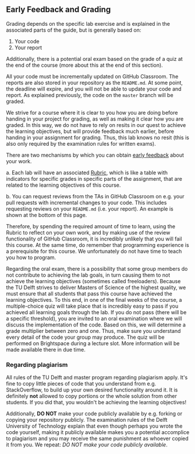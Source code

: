 ## Early Feedback and Grading

Grading depends on the specific lab exercise and is explained in the associated
parts of the guide, but is generally based on:

1. Your code
2. Your report

Additionally, there is a potential oral exam based on the grade of a quiz at 
the end of the course (more about this at the end of this section).

All your code must be incrementally updated on GitHub Classroom. The reports are
also stored in your repository as the `README.md`. At some point, the deadline
will expire, and you will not be able to update your code and report. As 
explained previously, the code on the `master` branch will be graded.

We strive for a course where it is clear to you how you are doing before handing
in your project for grading, as well as making it clear how you are graded. In
this way, we do not have to rely on resits in our quest to achieve the learning
objectives, but will provide feedback much earlier, before handing in your
assignment for grading. Thus, this lab knows no resit (this is also only
required by the examination rules for written exams).

There are two mechanisms by which you can obtain [early feedback] about your 
work.

a. Each lab will have an associated [Rubric], which is like a table with
  indicators for specific grades in specific parts of the assignment, that are 
  related to the learning objectives of this course.

b. You can request reviews from the TAs in GitHub Classroom on e.g. your pull
   requests with incremental changes to your code. This includes requesting 
   reviews on your `README.md` (i.e. your report). An example is shown at the 
   bottom of this page.

Therefore, by spending the required amount of time to learn, using the Rubric to
reflect on your own work, and by making use of the review functionality of
GitHub Classroom, it is incredibly unlikely that you will fail this course. At
the same time, do remember that programming experience is a prerequisite for
this course. We unfortunately do not have time to teach you how to program.

Regarding the oral exam, there is a possibility that some group members do not
contribute to achieving the lab goals, in turn causing them to not achieve the
learning objectives (sometimes called freeloaders). Because the TU Delft strives
to deliver Masters of Science of the highest quality, we must ensure that all
students that pass this course have achieved the learning objectives. To this
end, in one of the final weeks of the course, a multiple-choice quiz will take
place that is incredibly easy to pass if you achieved all learning goals through
the lab. If you do not pass (there will be a specific threshold), you are
invited to an oral examination where we will discuss the implementation of the
code. Based on this, we will determine a grade multiplier between zero and one.
Thus, make sure you understand every detail of the code your group may produce.
The quiz will be performed on Brightspace during a lecture slot. More
information will be made available there in due time.

### Regarding plagiarism

All rules of the TU Delft and master program regarding plagiarism apply. It's
fine to copy little pieces of code that you understand from e.g. StackOverflow,
to build up your own desired functionality around it. It is definitely **not**
allowed to copy portions or the whole solution from other students. If you did
that, you wouldn't be achieving the learning objectives!

Additionally, **DO NOT** make your code publicly available by e.g. forking or
copying your repository publicly. The examination rules of the Delft University
of Technology explain that even though perhaps you wrote the code yourself,
making it publicly available makes you a potential accomplice to plagiarism and
you may receive the same punishment as whoever copied it from you. We repeat:
*DO NOT make your code publicly available*.

[early feedback]: https://en.wikipedia.org/wiki/Formative_assessment
[rubric]: https://en.wikipedia.org/wiki/Rubric_(academic)
